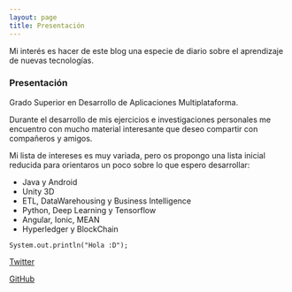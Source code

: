 ```yaml
---
layout: page
title: Presentación
---
```


Mi interés es hacer de este blog una especie de diario sobre el aprendizaje de nuevas tecnologías.


### Presentación
Grado Superior en Desarrollo de Aplicaciones Multiplataforma.

Durante el desarrollo de mis ejercicios e investigaciones personales me 
encuentro con mucho material interesante que deseo compartir con compañeros y amigos.

Mi lista de intereses es muy variada, pero os propongo una lista inicial reducida para orientaros 
un poco sobre lo que espero desarrollar:

* Java y Android
* Unity 3D
* ETL, DataWarehousing y Business Intelligence
* Python, Deep Learning y Tensorflow
* Angular, Ionic, MEAN
* Hyperledger y BlockChain


`System.out.println("Hola :D");`

[Twitter](https://twitter.com/RadW2020)

[GitHub](https://github.com/RadW2020)
